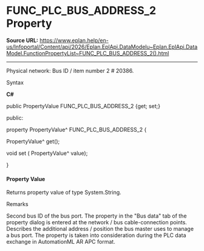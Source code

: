 # FUNC_PLC_BUS_ADDRESS_2 Property

**Source URL:** https://www.eplan.help/en-us/Infoportal/Content/api/2026/Eplan.EplApi.DataModelu~Eplan.EplApi.DataModel.FunctionPropertyList~FUNC_PLC_BUS_ADDRESS_2().html

---

Physical network: Bus ID / item number 2 # 20386.

Syntax

**C#**



public PropertyValue FUNC_PLC_BUS_ADDRESS_2 {get; set;}

public:

property PropertyValue^ FUNC_PLC_BUS_ADDRESS_2 {

   PropertyValue^ get();

   void set (    PropertyValue^ value);

}


#### Property Value

Returns property value of type System.String.

Remarks

Second bus ID of the bus port. The property in the "Bus data" tab of the property dialog is entered at the network / bus cable-connection points. Describes the additional address / position the bus master uses to manage a bus port. The property is taken into consideration during the PLC data exchange in AutomationML AR APC format.
